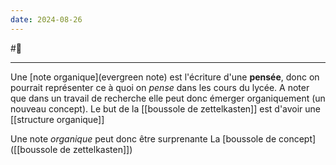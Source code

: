 ```yaml
---
date: 2024-08-26
---
```

#🌱 
___
Une [note organique](evergreen note) est l'écriture d'une **pensée**, donc on pourrait représenter ce à quoi on *pense* dans les cours du lycée. A noter que dans un travail de recherche elle peut donc émerger organiquement (un nouveau concept). 
Le but de la [[boussole de zettelkasten]] est d'avoir une [[structure organique]]


Une note *organique* peut donc être surprenante
La [boussole de concept]([[boussole de zettelkasten]]) 